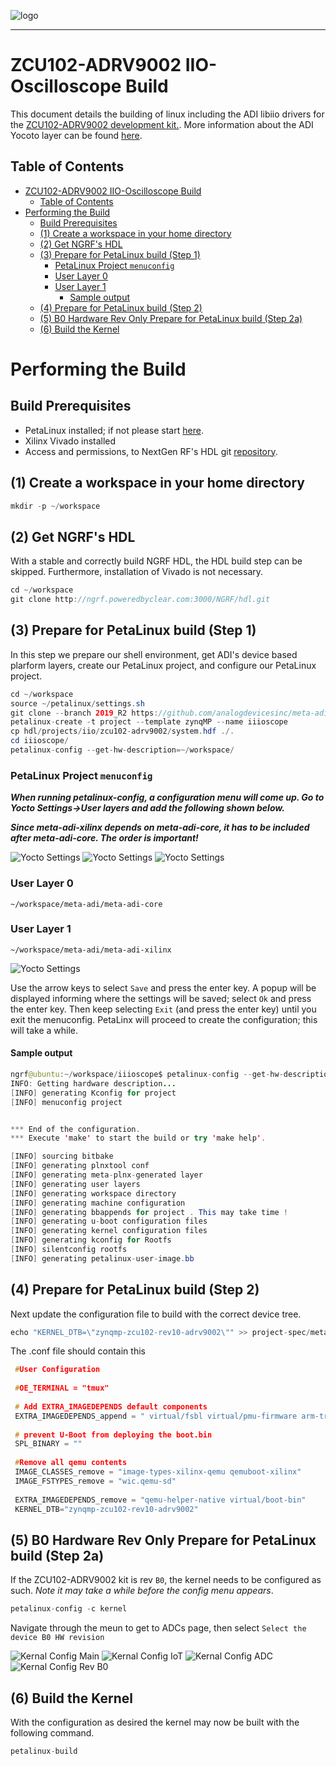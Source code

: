 ![logo](../docs/images/ngrf_logo.png)

---

# ZCU102-ADRV9002 IIO-Oscilloscope Build
This document details the building of linux including the ADI libiio drivers for the [ZCU102-ADRV9002 development kit.](https://www.xilinx.com/products/boards-and-kits/ek-u1-zcu102-g.html).  More information about the ADI Yocoto layer can be found [here](https://github.com/analogdevicesinc/meta-adi/tree/master/meta-adi-xilinx).


## Table of Contents
- [ZCU102-ADRV9002 IIO-Oscilloscope Build](#zcu102-adrv9002-iio-oscilloscope-build)
  - [Table of Contents](#table-of-contents)
- [Performing the Build](#performing-the-build)
  - [Build Prerequisites](#build-prerequisites)
  - [(1) Create a workspace in your home directory](#1-create-a-workspace-in-your-home-directory)
  - [(2) Get NGRF's HDL](#2-get-ngrfs-hdl)
  - [(3) Prepare for PetaLinux build (Step 1)](#3-prepare-for-petalinux-build-step-1)
    - [PetaLinux Project `menuconfig`](#petalinux-project-menuconfig)
    - [User Layer 0](#user-layer-0)
    - [User Layer 1](#user-layer-1)
      - [Sample output](#sample-output)
  - [(4) Prepare for PetaLinux build (Step 2)](#4-prepare-for-petalinux-build-step-2)
  - [(5) B0 Hardware Rev Only Prepare for PetaLinux build (Step 2a)](#5-b0-hardware-rev-only-prepare-for-petalinux-build-step-2a)
  - [(6) Build the Kernel](#6-build-the-kernel)


# Performing the Build

## Build Prerequisites
- PetaLinux installed; if not please start [here](../docs/PetaLinuxInstall.md).  
- Xilinx Vivado installed
- Access and permissions, to NextGen RF's HDL git [repository](http://ngrf.poweredbyclear.com:3000/NGRF/hdl.git).

## (1) Create a workspace in your home directory
```java
mkdir -p ~/workspace
```

## (2) Get NGRF's HDL
With a stable and correctly build NGRF HDL, the HDL build step can be skipped.  Furthermore, installation of Vivado is not necessary.

```java
cd ~/workspace
git clone http://ngrf.poweredbyclear.com:3000/NGRF/hdl.git
```

## (3) Prepare for PetaLinux build (Step 1)
In this step we prepare our shell environment, get ADI's device based plarform layers, create our PetaLinux project, and configure our PetaLinux project.

```java
cd ~/workspace
source ~/petalinux/settings.sh
git clone --branch 2019_R2 https://github.com/analogdevicesinc/meta-adi.git
petalinux-create -t project --template zynqMP --name iiioscope
cp hdl/projects/iio/zcu102-adrv9002/system.hdf ./.
cd iiioscope/
petalinux-config --get-hw-description=~/workspace/
```

### PetaLinux Project `menuconfig`
**_When running petalinux-config, a configuration menu will come up. Go to Yocto Settings→User layers and add the following shown below._**

**_Since meta-adi-xilinx depends on meta-adi-core, it has to be included after meta-adi-core. The order is important!_**

![Yocto Settings](images/petaCfgYoctoSettings.png)
![Yocto Settings](images/petaCfgYoctoUserLayers.png)
![Yocto Settings](images/petaCfgYoctoUserLayers2.png)

### User Layer 0
`~/workspace/meta-adi/meta-adi-core`

### User Layer 1
`~/workspace/meta-adi/meta-adi-xilinx`

![Yocto Settings](images/petaCfgYoctoUserLayers3.png)

Use the arrow keys to select `Save` and press the enter key.  A popup will be displayed informing where the settings will be saved; select `Ok` and press the enter key.  Then keep selecting `Exit` (and press the enter key) until you exit the menuconfig.  PetaLinx will proceed to create the configuration; this will take a while.

#### Sample output
```java
ngrf@ubuntu:~/workspace/iiioscope$ petalinux-config --get-hw-description=~/workspace/
INFO: Getting hardware description...
[INFO] generating Kconfig for project
[INFO] menuconfig project


*** End of the configuration.
*** Execute 'make' to start the build or try 'make help'.

[INFO] sourcing bitbake
[INFO] generating plnxtool conf
[INFO] generating meta-plnx-generated layer
[INFO] generating user layers
[INFO] generating workspace directory
[INFO] generating machine configuration
[INFO] generating bbappends for project . This may take time ! 
[INFO] generating u-boot configuration files
[INFO] generating kernel configuration files
[INFO] generating kconfig for Rootfs
[INFO] silentconfig rootfs
[INFO] generating petalinux-user-image.bb
```

## (4) Prepare for PetaLinux build (Step 2)
Next update the configuration file to build with the correct device tree.

```java
echo "KERNEL_DTB=\"zynqmp-zcu102-rev10-adrv9002\"" >> project-spec/meta-user/conf/petalinuxbsp.conf
```

The .conf file should contain this 

```c
 #User Configuration
 
 #OE_TERMINAL = "tmux"
 
 # Add EXTRA_IMAGEDEPENDS default components
 EXTRA_IMAGEDEPENDS_append = " virtual/fsbl virtual/pmu-firmware arm-trusted-firmware qemu-devicetrees"
 
 # prevent U-Boot from deploying the boot.bin
 SPL_BINARY = ""
 
 #Remove all qemu contents
 IMAGE_CLASSES_remove = "image-types-xilinx-qemu qemuboot-xilinx"
 IMAGE_FSTYPES_remove = "wic.qemu-sd"
 
 EXTRA_IMAGEDEPENDS_remove = "qemu-helper-native virtual/boot-bin"
 KERNEL_DTB="zynqmp-zcu102-rev10-adrv9002"
 ```

## (5) B0 Hardware Rev Only Prepare for PetaLinux build (Step 2a)
If the ZCU102-ADRV9002 kit is rev `B0`, the kernel needs to be configured as such.  _Note it may take a while before the config menu appears_.

```java
petalinux-config -c kernel
```
Navigate through the meun to get to ADCs page, then select `Select the device B0 HW revision`

![Kernal Config Main](images/petaKernelCfgMain.png)
![Kernal Config IoT](images/petaKernelCfgDevDrvIoT.png)
![Kernal Config ADC](images/petaKernelCfgDevDrvIoTADC.png)
![Kernal Config Rev B0](images/petaKernelCfgDevDrvIoTADCRevB0.png)

## (6) Build the Kernel
With the configuration as desired the kernel may now be built with the following command.

```java
petalinux-build
```
